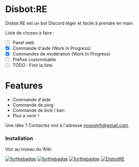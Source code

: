 # Disbot:RE

Disbot:RE est un bot Discord léger et facile à prendre en main.

Liste de choses à faire :
  - [ ] Panel web
  - [x] Commande d'aide (Work In Progress)
  - [x] Commandes de modération (Work In Progress)
  - [ ] Préfixe customisable
  - [ ] TODO : Finir la liste

# Features

  - Commande d'aide
  - Commande de ping
  - Commande de kick / ban
  - Plus a venir !

Une idée ? Contactez moi à l'adresse nooodyfr@gmail.com.

### Installation

Voir au niveau du Wiki

[![forthebadge](https://forthebadge.com/images/badges/made-with-javascript.svg)](https://forthebadge.com)
[![forthebadge](https://forthebadge.com/images/badges/built-with-love.svg)](https://forthebadge.com)
[![forthebadge](https://forthebadge.com/images/badges/gluten-free.svg)](https://forthebadge.com)
[![DisbotRE](https://discordapp.com/api/guilds/440167231654068234/embed.png?style=shield)](https://discord.gg/NvsTGs)
